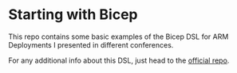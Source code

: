 # Starting with Bicep

This repo contains some basic examples of the Bicep DSL for ARM Deployments I presented in different conferences.

For any additional info about this DSL, just head to the [official repo](https://github.com/Azure/bicep).
